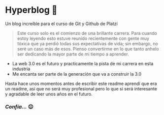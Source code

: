 # Hyperblog 🍕
Un blog increíble para el curso de Git y Github de Platzi
>Este curso solo es el comienzo de una brillante carrera. Para cuando estoy leyendo esto estuve reunido recientemente con gente muy tóxica que ya perdió todas sus expectativas de vida; sin embargo, no seré un caso más de esos. Pienso convertirme en lo que tanto anhelo ser dedicando la mayor parte de mi tiempo a aprender.

* La web 3.0 es el futuro y practicamente la pista de mi carrera en esta industria
* Me encanta ser parte de la generación que va a construir la 3.0

Hasta hace unos momentos antes de escribir este readme aprendí que era un readme, así que no será muy profesional pero lo que si será interesante y agradable de leer unos años en el futuro.

### *Confía...* 😌
